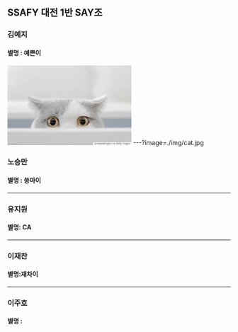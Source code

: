 
## SSAFY 대전 1반 SAY조

### 김예지

#### 별명 : 예쁜이
![cat](./img/cat.jpg)
---?image=./img/cat.jpg


### 노승만

#### 별명 : 씅마이

---

### 유지원

#### 별명: CA

---

### 이재찬

#### 별명:재차이

---

### 이주호

#### 별명 : 


